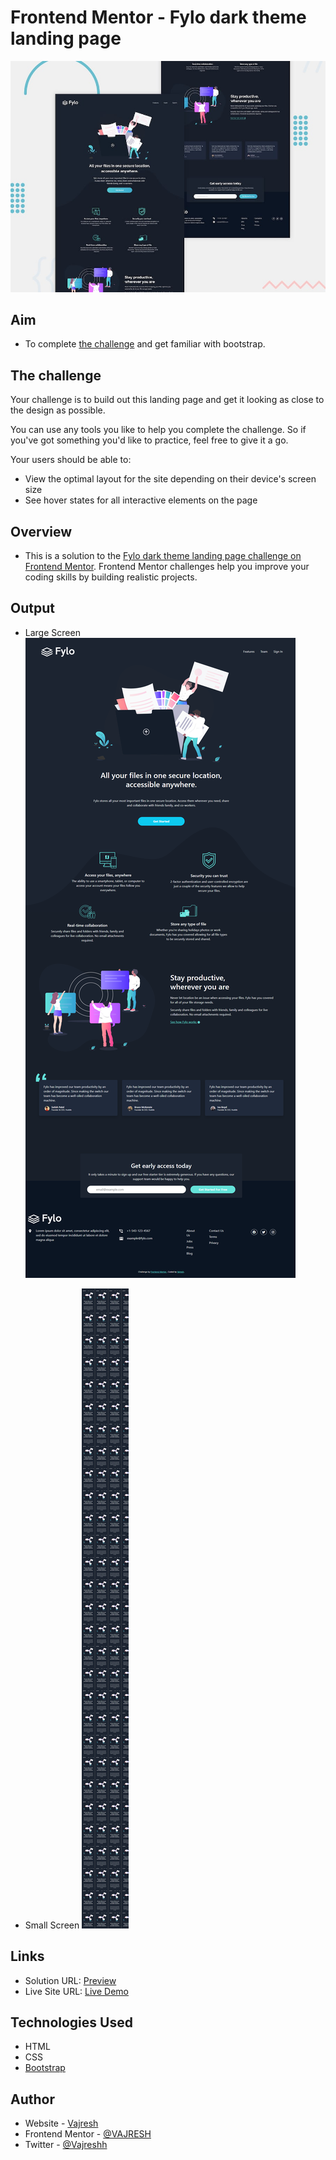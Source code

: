 # Frontend Mentor - Fylo dark theme landing page

![Design preview for the Fylo dark theme landing page challenge](./design/desktop-preview.jpg)

## Aim

- To complete [the challenge](#the-challenge) and get familiar with bootstrap.

## The challenge

Your challenge is to build out this landing page and get it looking as close to the design as possible.

You can use any tools you like to help you complete the challenge. So if you've got something you'd like to practice, feel free to give it a go.

Your users should be able to: 

- View the optimal layout for the site depending on their device's screen size
- See hover states for all interactive elements on the page


## Overview

- This is a solution to the [Fylo dark theme landing page challenge on Frontend Mentor](https://www.frontendmentor.io/challenges/fylo-dark-theme-landing-page-5ca5f2d21e82137ec91a50fd). Frontend Mentor challenges help you improve your coding skills by building realistic projects.


## Output

- Large Screen
![large screen](https://github.com/VAJRESH/fylo-dark-theme-landing-page/blob/master/output/large-screen.png)

- Small Screen
![small screen](https://github.com/VAJRESH/fylo-dark-theme-landing-page/blob/master/output/small-screen.png)

## Links

- Solution URL: [Preview](https://www.frontendmentor.io/solutions/i-used-bootstrap-along-with-custom-css-61yjR9qJo)
- Live Site URL: [Live Demo](https://vajresh.github.io/fylo-dark-theme-landing-page/)


##  Technologies Used
- HTML
- CSS
- [Bootstrap](https://getbootstrap.com)

## Author

- Website - [Vajresh](https://vajresh.vercel.app)
- Frontend Mentor - [@VAJRESH](https://www.frontendmentor.io/profile/VAJRESH)
- Twitter - [@Vajreshh](https://www.twitter.com/vajreshh)
